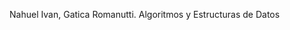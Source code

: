 Nahuel Ivan, Gatica Romanutti.
                                        Algoritmos y Estructuras de Datos
